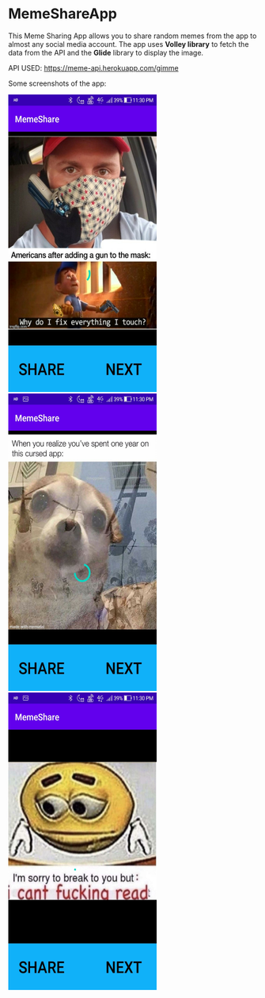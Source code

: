 # MemeShareApp

This Meme Sharing App allows you to share random memes from the app to almost any social media account. The app uses **Volley library** to fetch the data from the API and the **Glide** library to display the image. 

API USED: https://meme-api.herokuapp.com/gimme

Some screenshots of the app:

<p float="left">
<img src="https://github.com/Ahel2000/MemeShareApp/blob/master/Screenshots/ss1.jpg" height="600" width="300"/>
  <img src="https://github.com/Ahel2000/MemeShareApp/blob/master/Screenshots/ss2.jpg" height="600" width="300"/>
  <img src="https://github.com/Ahel2000/MemeShareApp/blob/master/Screenshots/ss3.jpg" height="600" width="300"/>
  </p>




